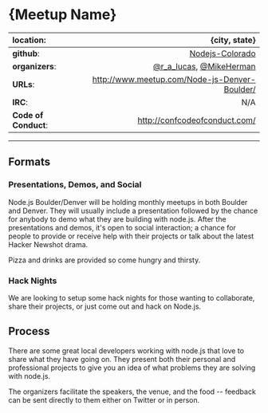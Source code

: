 # {Meetup Name}

| **location**:         | {city, state}                          |
|:----------------------|---------------------------------------:|
| **github**:           | [Nodejs-Colorado](https://github.com/Nodejs-Colorado)             |
| **organizers**:       | [@r_a_lucas](https://twitter.com/r_a_lucas), [@MikeHerman](https://twitter.com/MikeHerman)            |
| **URLs**:             | http://www.meetup.com/Node-js-Denver-Boulder/       |
| **IRC**:              | N/A              |
| **Code of Conduct**:  | http://confcodeofconduct.com/                         |

---------------------------

## Formats

### Presentations, Demos, and Social

Node.js Boulder/Denver will be holding monthly meetups in both Boulder and Denver.
They will usually include a presentation followed by the chance for anybody to demo what they are building with node.js. After the presentations and demos, it's open to social interaction; a chance for people to provide or receive help with their projects or talk about the latest Hacker Newshot drama.

Pizza and drinks are provided so come hungry and thirsty.

### Hack Nights

We are looking to setup some hack nights for those wanting to collaborate, share their 
projects, or just come out and hack on Node.js.

## Process

There are some great local developers working with node.js that love to share
what they have going on. They present both their personal and professional
projects to give you an idea of what problems they are solving with node.js.

The organizers facilitate the speakers, the venue, and the food -- feedback can
be sent directly to them either on Twitter or in person.
